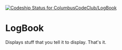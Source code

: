 [ ![Codeship Status for ColumbusCodeClub/LogBook](https://codeship.com/projects/6ebb8190-e869-0132-1779-62885e5c211b/status?branch=master)](https://codeship.com/projects/82797)

# LogBook
Displays stuff that you tell it to display.  That's it.
